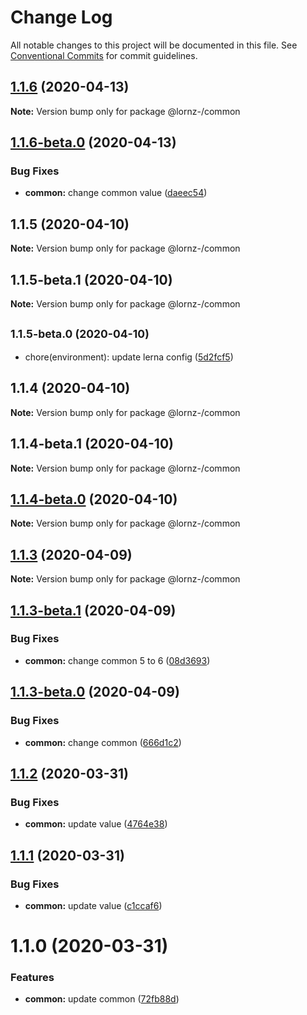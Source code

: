 # Change Log

All notable changes to this project will be documented in this file.
See [Conventional Commits](https://conventionalcommits.org) for commit guidelines.

## [1.1.6](https://github.com/lornz-/lerna-semantic-release-demo/compare/@lornz-/common@1.1.6-beta.0...@lornz-/common@1.1.6) (2020-04-13)

**Note:** Version bump only for package @lornz-/common





## [1.1.6-beta.0](https://github.com/lornz-/lerna-semantic-release-demo/compare/@lornz-/common@1.1.5...@lornz-/common@1.1.6-beta.0) (2020-04-13)


### Bug Fixes

* **common:** change common value ([daeec54](https://github.com/lornz-/lerna-semantic-release-demo/commit/daeec5402fab49cc997d55209d9e5a2cb5c19655))





## 1.1.5 (2020-04-10)

**Note:** Version bump only for package @lornz-/common





## 1.1.5-beta.1 (2020-04-10)

**Note:** Version bump only for package @lornz-/common





## <small>1.1.5-beta.0 (2020-04-10)</small>

* chore(environment): update lerna config ([5d2fcf5](https://github.com/lornz-/lerna-semantic-release-demo/commit/5d2fcf5))





## 1.1.4 (2020-04-10)

**Note:** Version bump only for package @lornz-/common





## 1.1.4-beta.1 (2020-04-10)

**Note:** Version bump only for package @lornz-/common





## [1.1.4-beta.0](https://github.com/lornz-/lerna-semantic-release-demo/compare/@lornz-/common@1.1.3...@lornz-/common@1.1.4-beta.0) (2020-04-10)

**Note:** Version bump only for package @lornz-/common





## [1.1.3](https://github.com/lornz-/lerna-semantic-release-demo/compare/@lornz-/common@1.1.3-beta.1...@lornz-/common@1.1.3) (2020-04-09)

**Note:** Version bump only for package @lornz-/common





## [1.1.3-beta.1](https://github.com/lornz-/lerna-semantic-release-demo/compare/@lornz-/common@1.1.3-beta.0...@lornz-/common@1.1.3-beta.1) (2020-04-09)


### Bug Fixes

* **common:** change common 5 to 6 ([08d3693](https://github.com/lornz-/lerna-semantic-release-demo/commit/08d36936fd560de5a9a2e48f855bc5fbc6f883fa))





## [1.1.3-beta.0](https://github.com/lornz-/lerna-semantic-release-demo/compare/@lornz-/common@1.1.2...@lornz-/common@1.1.3-beta.0) (2020-04-09)


### Bug Fixes

* **common:** change common ([666d1c2](https://github.com/lornz-/lerna-semantic-release-demo/commit/666d1c2d213a05c4d6037a8d422081a58601c075))





## [1.1.2](https://github.com/lornz-/lerna-semantic-release-demo/compare/@lornz-/common@1.1.1...@lornz-/common@1.1.2) (2020-03-31)


### Bug Fixes

* **common:** update value ([4764e38](https://github.com/lornz-/lerna-semantic-release-demo/commit/4764e38f44953a3a0269ab82135a0dea65b7a3a6))





## [1.1.1](https://github.com/lornz-/lerna-semantic-release-demo/compare/@lornz-/common@1.1.0...@lornz-/common@1.1.1) (2020-03-31)


### Bug Fixes

* **common:** update value ([c1ccaf6](https://github.com/lornz-/lerna-semantic-release-demo/commit/c1ccaf63b6aab9d47a0232633d2d78aca277a396))





# 1.1.0 (2020-03-31)


### Features

* **common:** update common ([72fb88d](https://github.com/lornz-/lerna-semantic-release-demo/commit/72fb88dd6da82636fcfb092634867a6cc2c61d46))
